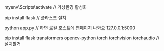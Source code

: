 myenv\Scripts\activate // 가상환경 활성화

pip install flask // 플라스크 설치

python app.py // 하면 로컬 호스트에 웹페이지 나와요 127.0.0.1:5000

pip install flask transformers opencv-python torch torchvision torchaudio //설치할거

